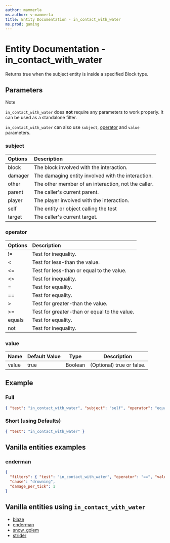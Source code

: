 ```yaml
---
author: mammerla
ms.author: v-mammerla
title: Entity Documentation - in_contact_with_water
ms.prod: gaming
---
```


# Entity Documentation - in_contact_with_water

Returns true when the subject entity is inside a specified Block type.

## Parameters

> [!Note]
> `in_contact_with_water` does **not** require any parameters to work properly. It can be used as a standalone filter.
>
> `in_contact_with_water` can also use `subject`, [operator](../Definitions/NestedTables/operator.md) and `value` parameters.

### subject

| Options| Description |
|:-----------|:-----------|
| block| The block involved with the interaction. |
| damager| The damaging entity involved with the interaction. |
| other| The other member of an interaction, not the caller. |
| parent| The caller's current parent. |
| player| The player involved with the interaction. |
| self| The entity or object calling the test |
| target| The caller's current target. |

### operator

| Options| Description |
|:-----------|:-----------|
| !=| Test for inequality. |
| <| Test for less-than the value. |
| <=| Test for less-than or equal to the value. |
| <>| Test for inequality. |
| =| Test for equality. |
| ==| Test for equality. |
| >| Test for greater-than the value. |
| >=| Test for greater-than or equal to the value. |
| equals| Test for equality. |
| not| Test for inequality. |

### value

|Name |Default Value  |Type  |Description  |
|---------|---------|---------|---------|
|value |true |Boolean |(Optional) true or false. |

## Example

### Full

```json
{ "test": "in_contact_with_water", "subject": "self", "operator": "equals", "value": true }
```

### Short (using Defaults)

```json
{ "test": "in_contact_with_water" }
```

## Vanilla entities examples

### enderman

```json
{
  "filters": { "test": "in_contact_with_water", "operator": "==", "value": true },
  "cause": "drowning",
  "damage_per_tick": 1
}
```

## Vanilla entities using `in_contact_with_water`

- [blaze](../../../../Source/VanillaBehaviorPack_Snippets/entities/blaze.md)
- [enderman](../../../../Source/VanillaBehaviorPack_Snippets/entities/enderman.md)
- [snow_golem](../../../../Source/VanillaBehaviorPack_Snippets/entities/snow_golem.md)
- [strider](../../../../Source/VanillaBehaviorPack_Snippets/entities/strider.md)
